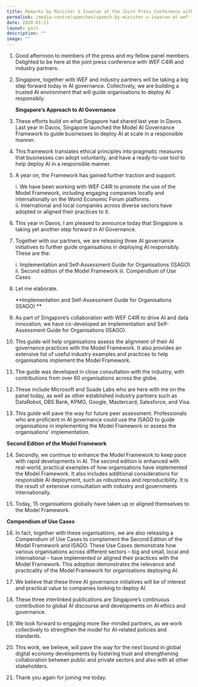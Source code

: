 ```yaml
---
title: Remarks by Minister S Iswaran at the Joint Press Conference with WEF Centre
permalink: /media-centre/speeches/speech-by-minister-s-iswaran-at-wef-for-the-fourth-industrial-revolution/
date: 2020-01-21
layout: post
description: ""
image: ""
---
```

1. Good afternoon to members of the press and my fellow panel members. Delighted to be here at the joint press conference with WEF C4IR and industry partners.  
  
2. Singapore, together with WEF and industry partners will be taking a big step forward today in AI governance. Collectively, we are building a trusted AI environment that will guide organisations to deploy AI responsibly.

   **Singapore’s Approach to AI Governance**

3. These efforts build on what Singapore had shared last year in Davos. Last year in Davos, Singapore launched the Model AI Governance Framework to guide businesses to deploy AI at scale in a responsible manner.  
  
4. This framework translates ethical principles into pragmatic measures that businesses can adopt voluntarily, and have a ready-to-use tool to help deploy AI in a responsible manner.  
  
5. A year on, the Framework has gained further traction and support.  

   i. We have been working with WEF C4IR to promote the use of the Model Framework, including engaging companies locally and internationally on the World Economic Forum platforms.  
   ii. International and local companies across diverse sectors have adopted or aligned their practices to it.  
  
6. This year in Davos, I am pleased to announce today that Singapore is taking yet another step forward in AI Governance.  
  
7. Together with our partners, we are releasing three AI governance initiatives to further guide organisations in deploying AI responsibly. These are the:  
  
   i. Implementation and Self-Assessment Guide for Organisations (ISAGO)  
	 ii. Second edition of the Model Framework
	 iii. Compendium of Use Cases  
  
8. Let me elaborate.

   **Implementation and Self-Assessment Guide for Organisations (ISAGO)  **
  
9. As part of Singapore’s collaboration with WEF C4IR to drive AI and data innovation, we have co-developed an Implementation and Self-Assessment Guide for Organisations (ISAGO).  
  
10. This guide will help organisations assess the alignment of their AI governance practices with the Model Framework. It also provides an extensive list of useful industry examples and practices to help organisations implement the Model Framework.  
  
11. The guide was developed in close consultation with the industry, with contributions from over 60 organisations across the globe.  
  
12. These include Microsoft and Suade Labs who are here with me on the panel today, as well as other established industry partners such as DataRobot, DBS Bank, KPMG, Google, Mastercard, Salesforce, and Visa.  
  
13. This guide will pave the way for future peer assessment. Professionals who are proficient in AI governance could use the ISAGO to guide organisations in implementing the Model Framework or assess the organisations’ implementation.

   **Second Edition of the Model Framework**

14. Secondly, we continue to enhance the Model Framework to keep pace with rapid developments in AI. The second edition is enhanced with real-world, practical examples of how organisations have implemented the Model Framework. It also includes additional considerations for responsible AI deployment, such as robustness and reproducibility. It is the result of extensive consultation with industry and governments internationally.  
  
15. Today, 15 organisations globally have taken up or aligned themselves to the Model Framework.

   **Compendium of Use Cases**

16. In fact, together with these organisations, we are also releasing a Compendium of Use Cases to complement the Second Edition of the Model Framework and ISAGO. These Use Cases demonstrate how various organisations across different sectors – big and small, local and international – have implemented or aligned their practices with the Model Framework. This adoption demonstrates the relevance and practicality of the Model Framework for organisations deploying AI.  
  
17. We believe that these three AI governance initiatives will be of interest and practical value to companies looking to deploy AI.  
  
18. These three interlinked publications are Singapore’s continuous contribution to global AI discourse and developments on AI ethics and governance.  
  
19. We look forward to engaging more like-minded partners, as we work collectively to strengthen the model for AI-related policies and standards.  
  
20. This work, we believe, will pave the way for the next bound in global digital economy developments by fostering trust and strengthening collaboration between public and private sectors and also with all other stakeholders.  
  
21. Thank you again for joining me today.